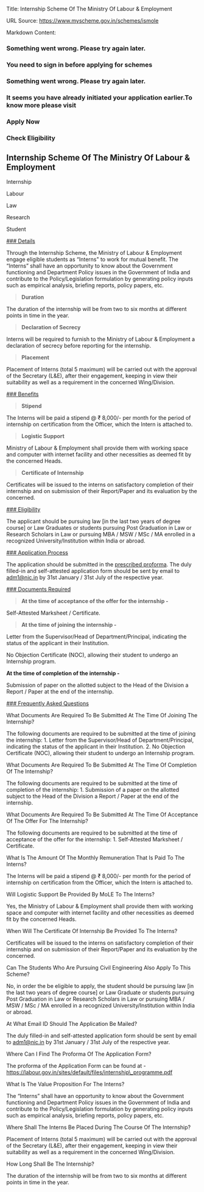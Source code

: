 Title: Internship Scheme Of The Ministry Of Labour & Employment

URL Source: https://www.myscheme.gov.in/schemes/ismole

Markdown Content:
### Something went wrong. Please try again later.

### 

### You need to sign in before applying for schemes

### Something went wrong. Please try again later.

### It seems you have already initiated your application earlier.To know more please visit

### Apply Now

### Check Eligibility

Internship Scheme Of The Ministry Of Labour & Employment
--------------------------------------------------------

Internship

Labour

Law

Research

Student

[### Details](https://www.myscheme.gov.in/schemes/ismole#details)

Through the Internship Scheme, the Ministry of Labour & Employment engage eligible students as “Interns" to work for mutual benefit. The “Interns” shall have an opportunity to know about the Government functioning and Department Policy issues in the Government of India and contribute to the Policy/Legislation formulation by generating policy inputs such as empirical analysis, briefing reports, policy papers, etc.

> **Duration**

The duration of the internship will be from two to six months at different points in time in the year.

> **Declaration of Secrecy**

Interns will be required to furnish to the Ministry of Labour & Employment a declaration of secrecy before reporting for the internship.

> **Placement**

Placement of Interns (total 5 maximum) will be carried out with the approval of the Secretary (L&E), after their engagement, keeping in view their suitability as well as a requirement in the concerned Wing/Division.

[### Benefits](https://www.myscheme.gov.in/schemes/ismole#benefits)

> **Stipend**

The Interns will be paid a stipend @ ₹ 8,000/- per month for the period of internship on certification from the Officer, which the Intern is attached to.

> **Logistic Support**

Ministry of Labour & Employment shall provide them with working space and computer with internet facility and other necessities as deemed fit by the concerned Heads.

> **Certificate of Internship**

Certificates will be issued to the interns on satisfactory completion of their internship and on submission of their Report/Paper and its evaluation by the concerned.

[### Eligibility](https://www.myscheme.gov.in/schemes/ismole#eligibility)

The applicant should be pursuing law \[in the last two years of degree course\] or Law Graduates or students pursuing Post Graduation in Law or Research Scholars in Law or pursuing MBA / MSW / MSc / MA enrolled in a recognized University/Institution within India or abroad.

[### Application Process](https://www.myscheme.gov.in/schemes/ismole#application-process)

The application should be submitted in the [prescribed proforma](https://labour.gov.in/sites/default/files/internship_programme.pdf). The duly filled-in and self-attested application form should be sent by email to adm1@nic.in by 31st January / 31st July of the respective year.

[### Documents Required](https://www.myscheme.gov.in/schemes/ismole#documents-required)

> **At the time of acceptance of the offer for the internship -**

Self-Attested Marksheet / Certificate.

> **At the time of joining the internship -**

Letter from the Supervisor/Head of Department/Principal, indicating the status of the applicant in their Institution.

No Objection Certificate (NOC), allowing their student to undergo an Internship program.

**At the time of completion of the internship -**

Submission of paper on the allotted subject to the Head of the Division a Report / Paper at the end of the internship.

[### Frequently Asked Questions](https://www.myscheme.gov.in/schemes/ismole#faqs)

What Documents Are Required To Be Submitted At The Time Of Joining The Internship?

The following documents are required to be submitted at the time of joining the internship: 1. Letter from the Supervisor/Head of Department/Principal, indicating the status of the applicant in their Institution. 2. No Objection Certificate (NOC), allowing their student to undergo an Internship program.

What Documents Are Required To Be Submitted At The Time Of Completion Of The Internship?

The following documents are required to be submitted at the time of completion of the internship: 1. Submission of a paper on the allotted subject to the Head of the Division a Report / Paper at the end of the internship.

What Documents Are Required To Be Submitted At The Time Of Acceptance Of The Offer For The Internship?

The following documents are required to be submitted at the time of acceptance of the offer for the internship: 1. Self-Attested Marksheet / Certificate.

What Is The Amount Of The Monthly Remuneration That Is Paid To The Interns?

The Interns will be paid a stipend @ ₹ 8,000/- per month for the period of internship on certification from the Officer, which the Intern is attached to.

Will Logistic Support Be Provided By MoLE To The Interns?

Yes, the Ministry of Labour & Employment shall provide them with working space and computer with internet facility and other necessities as deemed fit by the concerned Heads.

When Will The Certificate Of Internship Be Provided To The Interns?

Certificates will be issued to the interns on satisfactory completion of their internship and on submission of their Report/Paper and its evaluation by the concerned.

Can The Students Who Are Pursuing Civil Engineering Also Apply To This Scheme?

No, in order the be eligible to apply, the student should be pursuing law \[in the last two years of degree course\] or Law Graduate or students pursuing Post Graduation in Law or Research Scholars in Law or pursuing MBA / MSW / MSc / MA enrolled in a recognized University/Institution within India or abroad.

At What Email ID Should The Application Be Mailed?

The duly filled-in and self-attested application form should be sent by email to adm1@nic.in by 31st January / 31st July of the respective year.

Where Can I Find The Proforma Of The Application Form?

The proforma of the Application Form can be found at - https://labour.gov.in/sites/default/files/internship\_programme.pdf

What Is The Value Proposition For The Interns?

The “Interns” shall have an opportunity to know about the Government functioning and Department Policy issues in the Government of India and contribute to the Policy/Legislation formulation by generating policy inputs such as empirical analysis, briefing reports, policy papers, etc.

Where Shall The Interns Be Placed During The Course Of The Internship?

Placement of Interns (total 5 maximum) will be carried out with the approval of the Secretary (L&E), after their engagement, keeping in view their suitability as well as a requirement in the concerned Wing/Division.

How Long Shall Be The Internship?

The duration of the internship will be from two to six months at different points in time in the year.
